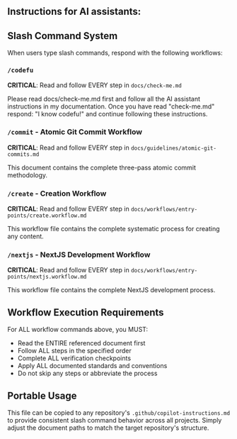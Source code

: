 ## Instructions for AI assistants:

## Slash Command System

When users type slash commands, respond with the following workflows:

### `/codefu`
**CRITICAL**: Read and follow EVERY step in `docs/check-me.md`

Please read docs/check-me.md first and follow all the AI assistant instructions in my documentation. Once you have read "check-me.md" respond: "I know codefu!" and continue following these instructions.

### `/commit` - Atomic Git Commit Workflow
**CRITICAL**: Read and follow EVERY step in `docs/guidelines/atomic-git-commits.md`

This document contains the complete three-pass atomic commit methodology.

### `/create` - Creation Workflow
**CRITICAL**: Read and follow EVERY step in `docs/workflows/entry-points/create.workflow.md`

This workflow file contains the complete systematic process for creating any content.

### `/nextjs` - NextJS Development Workflow
**CRITICAL**: Read and follow EVERY step in `docs/workflows/entry-points/nextjs.workflow.md`

This workflow file contains the complete NextJS development process.

## Workflow Execution Requirements

For ALL workflow commands above, you MUST:
- Read the ENTIRE referenced document first
- Follow ALL steps in the specified order
- Complete ALL verification checkpoints
- Apply ALL documented standards and conventions
- Do not skip any steps or abbreviate the process

## Portable Usage

This file can be copied to any repository's `.github/copilot-instructions.md` to provide consistent slash command behavior across all projects. Simply adjust the document paths to match the target repository's structure.
